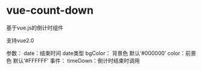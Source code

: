 # vue-count-down
基于vue.js的倒计时组件

支持vue2.0

参数：
        date：结束时间  date类型
        bgColor： 背景色  默认‘#000000’
        color：前景色  默认‘#FFFFFF’
事件：
        timeDown：倒计时结束时调用
